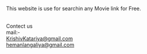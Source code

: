 This website is use for searchin any Movie link for Free.

<br> Contect us </br>
mail:-
<br>KrishivKatariya@gmail.com
<br>hemanlangaliya@gmail.com 
